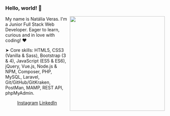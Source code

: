 ### Hello, world! 👋  <p>
  <a href="#"><img width="300" align='right' src="https://cdn.dribbble.com/users/1708950/screenshots/4188877/developer_med.gif"></a>
</p>

My name is Natália Veras. I'm a Junior Full Stack Web Developer. Eager to learn, curious and in love with coding! &hearts;



➤ Core skills: HTML5, CSS3 (Vanilla & Sass), Bootstrap (3 & 4), JavaScript (ES5 & ES6), jQuery, Vue.js, Node.js & NPM, Composer, PHP, MySQL, Laravel, Git/GitHub/GitKraken, PostMan, MAMP, REST API, phpMyAdmin.

<p align='center'>
<a href="https://www.instagram.com/nataliavrs/">Instagram</a>
<a href="https://www.linkedin.com/in/nataliaveras/">LinkedIn</a>
</p>
